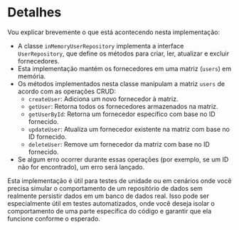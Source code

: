 # Detalhes

Vou explicar brevemente o que está acontecendo nesta implementação:

- A classe `inMemoryUserRepository` implementa a interface `UserRepository`, que define os métodos para criar, ler, atualizar e excluir fornecedores.
- Esta implementação mantém os fornecedores em uma matriz (`users`) em memória.
- Os métodos implementados nesta classe manipulam a matriz `users` de acordo com as operações CRUD:
  - `createUser`: Adiciona um novo fornecedor à matriz.
  - `getUser`: Retorna todos os fornecedores armazenados na matriz.
  - `getUserById`: Retorna um fornecedor específico com base no ID fornecido.
  - `updateUser`: Atualiza um fornecedor existente na matriz com base no ID fornecido.
  - `deleteUser`: Remove um fornecedor da matriz com base no ID fornecido.
- Se algum erro ocorrer durante essas operações (por exemplo, se um ID não for encontrado), um erro será lançado.

Esta implementação é útil para testes de unidade ou em cenários onde você precisa simular o comportamento de um repositório de dados sem realmente persistir dados em um banco de dados real. Isso pode ser especialmente útil em testes automatizados, onde você deseja isolar o comportamento de uma parte específica do código e garantir que ela funcione conforme o esperado.
